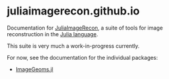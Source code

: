 # juliaimagerecon.github.io

Documentation for
[JuliaImageRecon](https://github.com/JuliaImageRecon),
a suite of tools for image reconstruction
in the
[Julia language](https://julialang.org).

This suite is very much a work-in-progress currently.

For now, see the documentation
for the individual packages:

* [ImageGeoms.jl](https://juliaimagerecon.github.io/ImageGeoms.jl)
